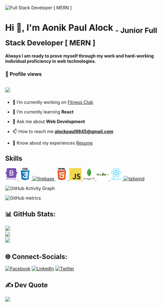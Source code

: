 ![Full Stack Developer [ MERN ]](https://i.ibb.co/BLWYx1q/1654670711740.jpg)
<h1 align="left">Hi 👋, I'm Aonik Paul Alock  <sub> - Junior Full Stack Developer [ MERN ]</sub> </h1>

#### Always I am ready to prove myself through my work and hard-working individual proficiency in web technologies.


### 👀 Profile views
[![](https://visitcount.itsvg.in/api?id=aonikpaulalock&icon=1&color=0)](https://visitcount.itsvg.in)
--
- 🔭 I’m currently working on [Fitness Club](https://sunny-nasturtium-f11e5e.netlify.app/)

- 🌱 I’m currently learning **React**

- 💬 Ask me about **Web Development**

- 📫 How to reach me **alockpaul9845@gmail.com**

- 📄 Know about my experiences [Resume](https://drive.google.com/file/d/16qRrKkzRqsY5wQkbBDm6v2NRqhpiZxHw/view?usp=sharing)

<p align="left">
</p>

<h2 align="left">Skills</h3>
<p align="left"> <a href="https://getbootstrap.com" target="_blank" rel="noreferrer"> <img src="https://raw.githubusercontent.com/devicons/devicon/master/icons/bootstrap/bootstrap-plain-wordmark.svg" alt="bootstrap" width="40" height="40"/> </a> <a href="https://www.w3schools.com/css/" target="_blank" rel="noreferrer"> <img src="https://raw.githubusercontent.com/devicons/devicon/master/icons/css3/css3-original-wordmark.svg" alt="css3" width="40" height="40"/> </a> <a href="https://firebase.google.com/" target="_blank" rel="noreferrer"> <img src="https://www.vectorlogo.zone/logos/firebase/firebase-icon.svg" alt="firebase" width="40" height="40"/> </a> <a href="https://www.w3.org/html/" target="_blank" rel="noreferrer"> <img src="https://raw.githubusercontent.com/devicons/devicon/master/icons/html5/html5-original-wordmark.svg" alt="html5" width="40" height="40"/> </a> <a href="https://developer.mozilla.org/en-US/docs/Web/JavaScript" target="_blank" rel="noreferrer"> <img src="https://raw.githubusercontent.com/devicons/devicon/master/icons/javascript/javascript-original.svg" alt="javascript" width="40" height="40"/> </a> <a href="https://www.mongodb.com/" target="_blank" rel="noreferrer"> <img src="https://raw.githubusercontent.com/devicons/devicon/master/icons/mongodb/mongodb-original-wordmark.svg" alt="mongodb" width="40" height="40"/> </a> <a href="https://nodejs.org" target="_blank" rel="noreferrer"> <img src="https://raw.githubusercontent.com/devicons/devicon/master/icons/nodejs/nodejs-original-wordmark.svg" alt="nodejs" width="40" height="40"/> </a> <a href="https://reactjs.org/" target="_blank" rel="noreferrer"> <img src="https://raw.githubusercontent.com/devicons/devicon/master/icons/react/react-original-wordmark.svg" alt="react" width="40" height="40"/> </a> <a href="https://tailwindcss.com/" target="_blank" rel="noreferrer"> <img src="https://www.vectorlogo.zone/logos/tailwindcss/tailwindcss-icon.svg" alt="tailwind" width="40" height="40"/> </a> </p>

![GitHub Activity Graph](https://activity-graph.herokuapp.com/graph?username=aonikpaulalock)  

![GitHub metrics](https://metrics.lecoq.io/aonikpaulalock)  

## 📊 GitHub Stats:

![](https://github-readme-stats.vercel.app/api?username=aonikpaulalock&theme=react&hide_border=false&include_all_commits=true&count_private=true)<br/>
![](https://github-readme-streak-stats.herokuapp.com/?user=aonikpaulalock&theme=react&hide_border=false)<br/>
![](https://github-readme-stats.vercel.app/api/top-langs/?username=aonikpaulalock&theme=react&hide_border=false&include_all_commits=true&count_private=true&layout=compact)

## 🌐 Connect-Socials:

[![Facebook](https://img.shields.io/badge/Facebook-%231877F2.svg?logo=Facebook&logoColor=white)](https://facebook.com/https://www.facebook.com/aonikpaul.sourob/) [![LinkedIn](https://img.shields.io/badge/LinkedIn-%230077B5.svg?logo=linkedin&logoColor=white)](https://linkedin.com/in/https://www.linkedin.com/in/aonik-paul-alock-353b78229/) [![Twitter](https://img.shields.io/badge/Twitter-%231DA1F2.svg?logo=Twitter&logoColor=white)](https://twitter.com/https://twitter.com/PaulAonik) 

## ✍️ Dev Quote
![](https://quotes-github-readme.vercel.app/api?type=horizontal&theme=radical)








